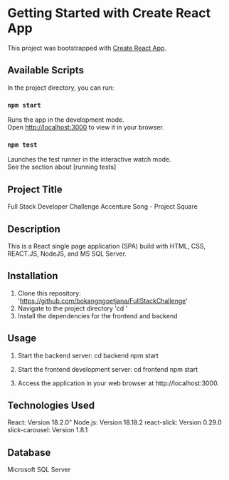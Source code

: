 # Getting Started with Create React App

This project was bootstrapped with [Create React App](https://github.com/facebook/create-react-app).

## Available Scripts

In the project directory, you can run:

### `npm start`

Runs the app in the development mode.\
Open [http://localhost:3000](http://localhost:3000) to view it in your browser.

### `npm test`

Launches the test runner in the interactive watch mode.\
See the section about [running tests]

## Project Title

Full Stack Developer Challenge
Accenture Song - Project Square

## Description

This is a React single page application (SPA) build with HTML, CSS, REACT.JS, NodeJS, and MS SQL Server.

## Installation

1. Clone this repository: 'https://github.com/bokangngoetjana/FullStackChallenge'
2. Navigate to the project directory 'cd '
3. Install the dependencies for the frontend and backend

## Usage

1. Start the backend server:
   cd backend
   npm start

2. Start the frontend development server:
   cd frontend
   npm start

3. Access the application in your web browser at http://localhost:3000.

## Technologies Used

React: Version 18.2.0"
Node.js: Version 18.18.2
react-slick: Version 0.29.0
slick-carousel: Version 1.8.1

## Database

Microsoft SQL Server
